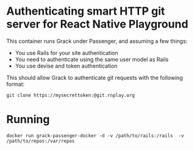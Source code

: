 # Authenticating smart HTTP git server for React Native Playground

This container runs Grack under Passenger, and assuming a few things:

* You use Rails for your site authentication
* You need to authenticate using the same user model as Rails
* You use devise and token authentication

This should allow Grack to authenticate git requests with the following format:

```
git clone https://mysecrettoken:@git.rnplay.org
```

# Running

```
docker run grack-passenger-docker -d -v /path/to/rails:/rails  -v /path/to/repos:/var/repos
```
